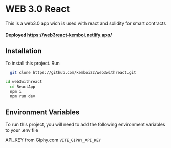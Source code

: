 
# WEB 3.0 React

This is a web3.0 app wich is used with react and solidity for smart contracts

#### Deployed https://web3react-kemboi.netlify.app/

## Installation

To install this project.
Run

```bash
  git clone https://github.com/kemboi22/web3withreact.git
```


```bash
cd web3withreact
  cd ReactApp
  npm i 
  npm run dev
```
## Environment Variables

To run this project, you will need to add the following environment variables to your .env file


API_KEY from Giphy.com
`VITE_GIPHY_API_KEY` 


